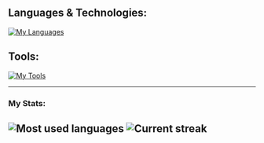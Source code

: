 ## Languages & Technologies:

[![My Languages](https://skillicons.dev/icons?i=c,cs,py,js,html,css,mongodb,mysql)](https://skillicons.dev)

## Tools:

[![My Tools](https://skillicons.dev/icons?i=git,github,vscode,dotnet,linux,bash,vim,obsidian)](https://skillicons.dev)


---
### My Stats:

![Most used languages](https://github-readme-stats.vercel.app/api/top-langs?username=jake158&show_icons=true&locale=en&layout=compact&theme=dark)
![Current streak](https://github-readme-streak-stats.herokuapp.com/?user=jake158&theme=dark)
---

<!--
**jake158/jake158** is a ✨ _special_ ✨ repository because its `README.md` (this file) appears on your GitHub profile.

Here are some ideas to get you started:

- 🔭 I’m currently working on ...
- 🌱 I’m currently learning ...
- 👯 I’m looking to collaborate on ...
- 🤔 I’m looking for help with ...
- 💬 Ask me about ...
- 📫 How to reach me: ...
- 😄 Pronouns: ...
- ⚡ Fun fact: ...
-->
